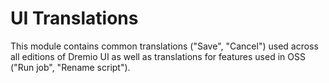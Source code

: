 # UI Translations

This module contains common translations ("Save", "Cancel") used across all editions of Dremio UI as well as translations for features used in OSS ("Run job", "Rename script").
